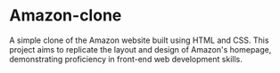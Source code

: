 # Amazon-clone
A simple clone of the Amazon website built using HTML and CSS. This project aims to replicate the layout and design of Amazon's homepage, demonstrating proficiency in front-end web development skills.
